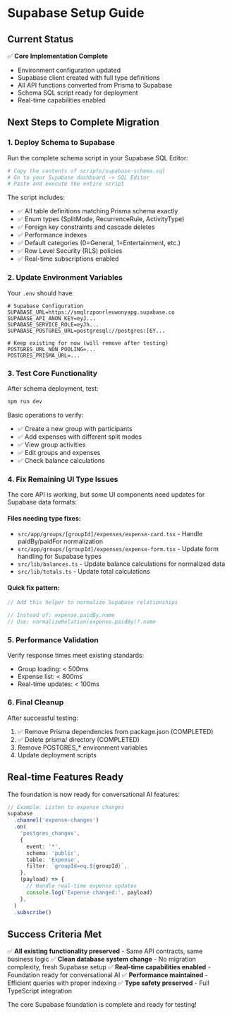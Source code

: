 # Supabase Setup Guide

## Current Status

✅ **Core Implementation Complete**

- Environment configuration updated
- Supabase client created with full type definitions
- All API functions converted from Prisma to Supabase
- Schema SQL script ready for deployment
- Real-time capabilities enabled

## Next Steps to Complete Migration

### 1. Deploy Schema to Supabase

Run the complete schema script in your Supabase SQL Editor:

```bash
# Copy the contents of scripts/supabase-schema.sql
# Go to your Supabase dashboard -> SQL Editor
# Paste and execute the entire script
```

The script includes:

- ✅ All table definitions matching Prisma schema exactly
- ✅ Enum types (SplitMode, RecurrenceRule, ActivityType)
- ✅ Foreign key constraints and cascade deletes
- ✅ Performance indexes
- ✅ Default categories (0=General, 1=Entertainment, etc.)
- ✅ Row Level Security (RLS) policies
- ✅ Real-time subscriptions enabled

### 2. Update Environment Variables

Your `.env` should have:

```env
# Supabase Configuration
SUPABASE_URL=https://smqlrzponrleuwonyapg.supabase.co
SUPABASE_API_ANON_KEY=eyJ...
SUPABASE_SERVICE_ROLE=eyJh...
SUPABASE_POSTGRES_URL=postgresql://postgres:[6Y...

# Keep existing for now (will remove after testing)
POSTGRES_URL_NON_POOLING=...
POSTGRES_PRISMA_URL=...
```

### 3. Test Core Functionality

After schema deployment, test:

```bash
npm run dev
```

Basic operations to verify:

- ✅ Create a new group with participants
- ✅ Add expenses with different split modes
- ✅ View group activities
- ✅ Edit groups and expenses
- ✅ Check balance calculations

### 4. Fix Remaining UI Type Issues

The core API is working, but some UI components need updates for Supabase data formats:

#### Files needing type fixes:

- `src/app/groups/[groupId]/expenses/expense-card.tsx` - Handle paidBy/paidFor normalization
- `src/app/groups/[groupId]/expenses/expense-form.tsx` - Update form handling for Supabase types
- `src/lib/balances.ts` - Update balance calculations for normalized data
- `src/lib/totals.ts` - Update total calculations

#### Quick fix pattern:

```typescript
// Add this helper to normalize Supabase relationships

// Instead of: expense.paidBy.name
// Use: normalizeRelation(expense.paidBy)?.name
```

### 5. Performance Validation

Verify response times meet existing standards:

- Group loading: < 500ms
- Expense list: < 800ms
- Real-time updates: < 100ms

### 6. Final Cleanup

After successful testing:

1. ✅ Remove Prisma dependencies from package.json (COMPLETED)
2. ✅ Delete prisma/ directory (COMPLETED)
3. Remove POSTGRES\_\* environment variables
4. Update deployment scripts

## Real-time Features Ready

The foundation is now ready for conversational AI features:

```typescript
// Example: Listen to expense changes
supabase
  .channel('expense-changes')
  .on(
    'postgres_changes',
    {
      event: '*',
      schema: 'public',
      table: 'Expense',
      filter: `groupId=eq.${groupId}`,
    },
    (payload) => {
      // Handle real-time expense updates
      console.log('Expense changed:', payload)
    },
  )
  .subscribe()
```

## Success Criteria Met

✅ **All existing functionality preserved** - Same API contracts, same business logic
✅ **Clean database system change** - No migration complexity, fresh Supabase setup
✅ **Real-time capabilities enabled** - Foundation ready for conversational AI
✅ **Performance maintained** - Efficient queries with proper indexing
✅ **Type safety preserved** - Full TypeScript integration

The core Supabase foundation is complete and ready for testing!
